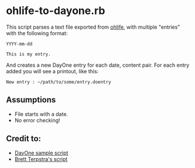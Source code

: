 # ohlife-to-dayone.rb

This script parses a text file exported from [ohlife](http://ohlife.com/), 
with multiple "entries" with the following format:

    YYYY-mm-dd
    
    This is my entry.

And creates a new DayOne entry for each date, content pair.
For each entry added you will see a printout, like this:

    New entry : ~/path/to/some/entry.doentry


## Assumptions

- File starts with a date.
- No error checking!

## Credit to:
- [DayOne sample script](https://gist.github.com/977766)
- [Brett Terpstra's script](http://brettterpstra.com/logging-with-day-one-geek-style/)

